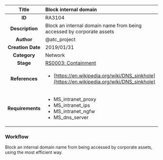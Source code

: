 | Title                       | Block internal domain         |
|:---------------------------:|:--------------------|
| **ID**                      | RA3104            |
| **Description**             | Block an internal domain name from being accessed by corporate assets   |
| **Author**                  | @atc_project        |
| **Creation Date**           | 2019/01/31 |
| **Category**                | Network      |
| **Stage**                   |[RS0003: Containment](../Response_Stages/RS0003.md)| 
| **References** |<ul><li>[https://en.wikipedia.org/wiki/DNS_sinkhole](https://en.wikipedia.org/wiki/DNS_sinkhole)</li></ul>|
| **Requirements** |<ul><li>MS_intranet_proxy</li><li>MS_intranet_ips</li><li>MS_intranet_ngfw</li><li>MS_dns_server</li></ul>|

### Workflow

Block an internal domain name from being accessed by corporate assets, using the most efficient way.  
